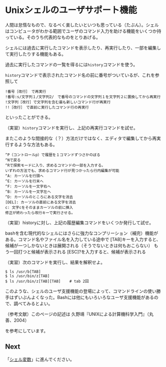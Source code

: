 # Unixシェルのユーザサポート機能

人間は怠惰なもので、なるべく楽したいといつも思っている（たぶん）。シェルはコンピュータがわかる範囲でユーザのコマンド入力を助ける機能をいくつか持っている。そのうち代表的なものをとりあげる。

シェルには過去に実行したコマンドを表示したり、再実行したり、一部を編集して実行したりする機能もある。

過去に実行したコマンドの一覧を得るには`history`コマンドを使う。

`history`コマンドで表示されたコマンド名の前に番号がついているが、これを参照して
```
!番号［改行］　で再実行
!番号:s/文字列１/文字列2/　で番号のコマンドの文字列１を文字列２に置換してから再実行
!文字列［改行］で文字列を含む最も新しいコマンド行が再実行
!!［改行］　で直前に実行したコマンド行の再実行
```
といったことができる。

（実習）`history`コマンドを実行し、上記の再実行コマンドを試せ。

またこのような間接的な（？）方法だけではなく、エディタで編集してから再実行するような方法もある。
```
^P（コントロールp）で履歴を１コマンドずつさかのぼる
^Nで戻る
^Rで探索モードに入り、求めるコマンドの一部を入力する。
いずれの方法でも、求めるコマンド行が見つかったら行内編集が可能
^A: カーソルを行頭へ
^E: カーソルを行末へ
^F: カーソルを一文字右へ
^B: カーソルを一文字左へ
^D: カーソルのところにある文字を消去
[DEL]: カーソルの直前にある文字を消去
c: 文字cをそのままカーソルの前に挿入
修正が終わったら改行キーで実行させる。
```

（実習）historyに対し、上記の履歴編集コマンドをいくつか発行して試せ。

bashを含む現代的なシェルにはさらに強力なコンプリーション（補完）機能がある。コマンド名やファイル名を入力している途中で
[TAB]キーを入力すると、候補が一つしかないときは展開される（そうでないときは何もおこらない）
もう一回打つと候補が表示される
[ESC]?を入力すると、候補が表示される

（実習）次のコマンドを実行し、結果を解釈せよ。
```ShellSession
$ ls /usr/b[TAB]
$ ls /usr/bin/z[TAB]
$ ls /usr/bin/z[TAB][TAB]    # tab 2回
```
このような、シェルのユーザ支援機能の登場によって、コマンドラインの使い勝手はずいぶんよくなった。Bashには他にもいろいろなユーザ支援機能があるので、調べてみるとよい。

（参考文献）このページの記述は
久野靖『UNIXによる計算機科学入門』（丸善、2004）

を参考にしています。

## Next
「[シェル変数](shellvar.md)」に進んでください。
